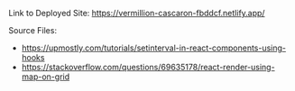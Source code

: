 Link to Deployed Site: https://vermillion-cascaron-fbddcf.netlify.app/


Source Files: 
  - https://upmostly.com/tutorials/setinterval-in-react-components-using-hooks
  - https://stackoverflow.com/questions/69635178/react-render-using-map-on-grid
